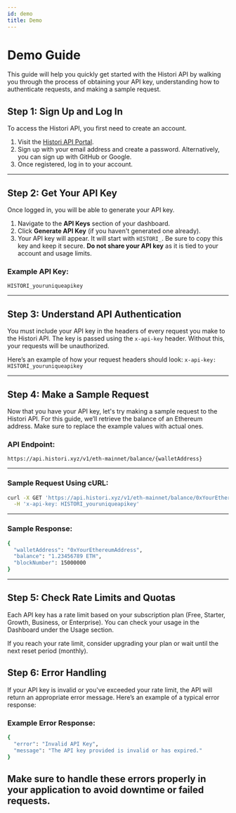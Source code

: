 ```yaml
---
id: demo
title: Demo
---
```


# Demo Guide

This guide will help you quickly get started with the Histori API by walking you through the process of obtaining your API key, understanding how to authenticate requests, and making a sample request.

## Step 1: Sign Up and Log In

To access the Histori API, you first need to create an account.

1. Visit the [Histori API Portal](https://histori.xyz/signup).
2. Sign up with your email address and create a password. Alternatively, you can sign up with GitHub or Google.
3. Once registered, log in to your account.

---

## Step 2: Get Your API Key

Once logged in, you will be able to generate your API key.

1. Navigate to the **API Keys** section of your dashboard.
2. Click **Generate API Key** (if you haven't generated one already).
3. Your API key will appear. It will start with `HISTORI_`. Be sure to copy this key and keep it secure. **Do not share your API key** as it is tied to your account and usage limits.

### Example API Key:
`HISTORI_youruniqueapikey`

---

## Step 3: Understand API Authentication

You must include your API key in the headers of every request you make to the Histori API. The key is passed using the `x-api-key` header. Without this, your requests will be unauthorized.

Here’s an example of how your request headers should look:
`x-api-key: HISTORI_youruniqueapikey`

---

## Step 4: Make a Sample Request

Now that you have your API key, let's try making a sample request to the Histori API. For this guide, we’ll retrieve the balance of an Ethereum address. Make sure to replace the example values with actual ones.

### API Endpoint:

`https://api.histori.xyz/v1/eth-mainnet/balance/{walletAddress}`

---

### Sample Request Using cURL:

```bash
curl -X GET 'https://api.histori.xyz/v1/eth-mainnet/balance/0xYourEthereumAddress' \
  -H 'x-api-key: HISTORI_youruniqueapikey'
```

---

### Sample Response:
```bash
{
  "walletAddress": "0xYourEthereumAddress",
  "balance": "1.23456789 ETH",
  "blockNumber": 15000000
}
```

---

## Step 5: Check Rate Limits and Quotas
Each API key has a rate limit based on your subscription plan (Free, Starter, Growth, Business, or Enterprise). You can check your usage in the Dashboard under the Usage section.

If you reach your rate limit, consider upgrading your plan or wait until the next reset period (monthly).

## Step 6: Error Handling
If your API key is invalid or you've exceeded your rate limit, the API will return an appropriate error message. Here’s an example of a typical error response:

### Example Error Response:
```bash
{
  "error": "Invalid API Key",
  "message": "The API key provided is invalid or has expired."
}
```

Make sure to handle these errors properly in your application to avoid downtime or failed requests.
--- 